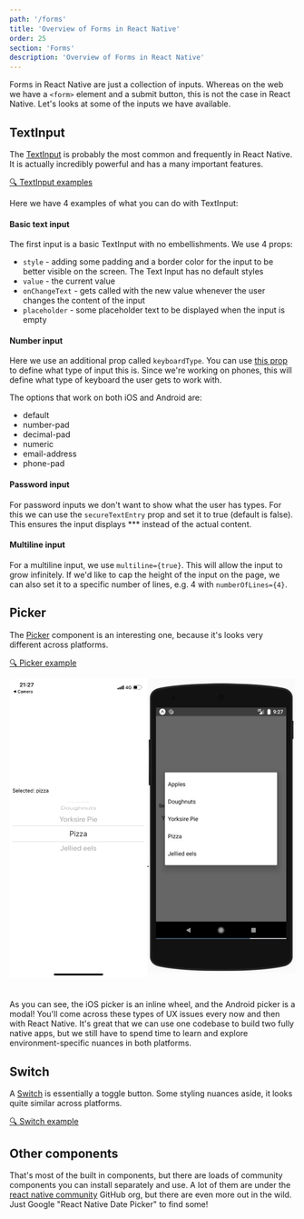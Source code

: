 ```yaml
---
path: '/forms'
title: 'Overview of Forms in React Native'
order: 25
section: 'Forms'
description: 'Overview of Forms in React Native'
---
```


Forms in React Native are just a collection of inputs. Whereas on the web we have a `<form>` element and a submit button, this is not the case in React Native. Let's looks at some of the inputs we have available.

## TextInput

The [TextInput](https://reactnative.dev/docs/textinput) is probably the most common and frequently in React Native. It is actually incredibly powerful and has a many important features.

[🔍 TextInput examples](https://snack.expo.io/@kadikraman/textinput-example)

Here we have 4 examples of what you can do with TextInput:

#### Basic text input

The first input is a basic TextInput with no embellishments. We use 4 props:
- `style` - adding some padding and a border color for the input to be better visible on the screen. The Text Input has no default styles
- `value` - the current value
- `onChangeText` - gets called with the new value whenever the user changes the content of the input
- `placeholder` - some placeholder text to be displayed when the input is empty

#### Number input

Here we use an additional prop called `keyboardType`. You can use [this prop](https://reactnative.dev/docs/textinput#keyboardtype) to define what type of input this is. Since we're working on phones, this will define what type of keyboard the user gets to work with.

The options that work on both iOS and Android are:
- default
- number-pad
- decimal-pad
- numeric
- email-address
- phone-pad

#### Password input

For password inputs we don't want to show what the user has types. For this we can use the `secureTextEntry` prop and set it to true (default is false). This ensures the input displays *** instead of the actual content.

#### Multiline input

For a multiline input, we use `multiline={true}`. This will allow the input to grow infinitely. If we'd like to cap the height of the input on the page, we can also set it to a specific number of lines, e.g. 4 with `numberOfLines={4}`.


## Picker

The [Picker](https://reactnative.dev/docs/picker) component is an interesting one, because it's looks very different across platforms.

[🔍 Picker example](https://snack.expo.io/@kadikraman/picker-example)

<div style="display:flex; flex-direction:row">
    <div style="width:280px;margin:0 auto;margin-bottom:20px">
        <img alt="Style challenge iOS" src="./images/picker-ios.png" />
    </div>
    <div style="width:300px;margin:0 auto;margin-bottom:20px">
        <img alt="Style challenge Android" src="./images/picker-android.png" />
    </div>
</div>

As you can see, the iOS picker is an inline wheel, and the Android picker is a modal! You'll come across these types of UX issues every now and then with React Native. It's great that we can use one codebase to build two fully native apps, but we still have to spend time to learn and explore environment-specific nuances in both platforms.

## Switch

A [Switch](https://reactnative.dev/docs/switch) is essentially a toggle button. Some styling nuances aside, it looks quite similar across platforms.

[🔍 Switch example](https://snack.expo.io/@kadikraman/switch-example)

## Other components

That's most of the built in components, but there are loads of community components you can install separately and use. A lot of them are under the [react native community](https://github.com/react-native-community) GitHub org, but there are even more out in the wild. Just Google "React Native Date Picker" to find some!
